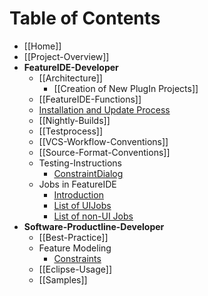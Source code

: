 # Table of Contents

* [[Home]]
* [[Project-Overview]]
* **FeatureIDE-Developer**
  * [[Architecture]]
    * [[Creation of New PlugIn Projects]]
  * [[FeatureIDE-Functions]]
  * [Installation and Update Process](https://github.com/tthuem/FeatureIDE/wiki/InstallationAndUpdateProcess)
  * [[Nightly-Builds]]
  * [[Testprocess]]
  * [[VCS-Workflow-Conventions]]
  * [[Source-Format-Conventions]]
  * Testing-Instructions
    * [ConstraintDialog](https://github.com/tthuem/FeatureIDE/wiki/Testing-Instructions-for-the-ConstraintDialog)
  * Jobs in FeatureIDE
    * [Introduction](https://github.com/tthuem/FeatureIDE/wiki/Jobs-in-FeatureIDE)
    * [List of UIJobs](https://github.com/tthuem/FeatureIDE/wiki/List-of-UIJobs-created-in-FeatureIDE)
    * [List of non-UI Jobs](https://github.com/tthuem/FeatureIDE/wiki/List-of-non-UI-Jobs-created-in-FeatureIDE)
* **Software-Productline-Developer**
  * [[Best-Practice]]
  * Feature Modeling 
     * [Constraints](https://github.com/tthuem/FeatureIDE/wiki/Constraint-Editing-and-the-Constraint-Dialog)
  * [[Eclipse-Usage]]
  * [[Samples]]